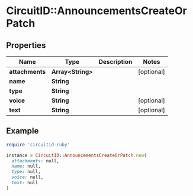 # CircuitID::AnnouncementsCreateOrPatch

## Properties

| Name | Type | Description | Notes |
| ---- | ---- | ----------- | ----- |
| **attachments** | **Array&lt;String&gt;** |  | [optional] |
| **name** | **String** |  |  |
| **type** | **String** |  |  |
| **voice** | **String** |  | [optional] |
| **text** | **String** |  | [optional] |

## Example

```ruby
require 'circuitid-ruby'

instance = CircuitID::AnnouncementsCreateOrPatch.new(
  attachments: null,
  name: null,
  type: null,
  voice: null,
  text: null
)
```

